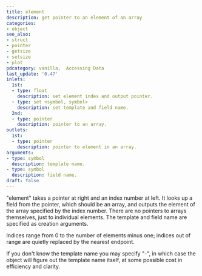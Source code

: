 ```yaml
---
title: element
description: get pointer to an element of an array
categories:
- object
see_also: 
- struct
- pointer
- getsize
- setsize
- plot
pdcategory: vanilla,  Accessing Data
last_update: '0.47'
inlets:
  1st:
  - type: float
    description: set element index and output pointer.
  - type: set <symbol, symbol>
    description: set template and field name.
  2nd:
  - type: pointer
    description: pointer to an array.
outlets:
  1st:
  - type: pointer 
    description: pointer to element in an array.
arguments:
- type: symbol
  description: template name.
- type: symbol
  description: field name.
draft: false
---
```

"element" takes a pointer at right and an index number at left. It looks up a field from the pointer, which should be an array, and outputs the element of the array specified by the index number. There are no pointers to arrays themselves, just to individual elements. The template and field name are specified as creation arguments.

Indices range from 0 to the number of elements minus one;
indices out of range are quietly replaced by the nearest endpoint.

If you don't know the template name you may specify "-", in which case the object will figure out the template name itself, at some possible cost in efficiency and clarity.
